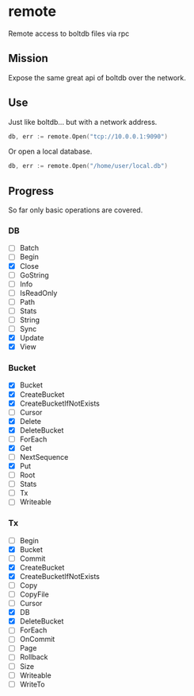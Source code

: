 # remote
Remote access to boltdb files via rpc

## Mission
Expose the same great api of boltdb over the network.

## Use

Just like boltdb... but with a network address.
```go
db, err := remote.Open("tcp://10.0.0.1:9090")
```

Or open a local database.
```go
db, err := remote.Open("/home/user/local.db")
```

## Progress
So far only basic operations are covered.

### DB
- [ ] Batch
- [ ] Begin
- [x] Close
- [ ] GoString
- [ ] Info
- [ ] IsReadOnly
- [ ] Path
- [ ] Stats
- [ ] String
- [ ] Sync
- [x] Update
- [x] View

### Bucket
- [x] Bucket
- [x] CreateBucket
- [x] CreateBucketIfNotExists
- [ ] Cursor
- [x] Delete
- [x] DeleteBucket
- [ ] ForEach
- [x] Get
- [ ] NextSequence
- [x] Put
- [ ] Root
- [ ] Stats
- [ ] Tx
- [ ] Writeable

### Tx
- [ ] Begin
- [x] Bucket
- [ ] Commit
- [x] CreateBucket
- [x] CreateBucketIfNotExists
- [ ] Copy
- [ ] CopyFile
- [ ] Cursor
- [x] DB
- [x] DeleteBucket
- [ ] ForEach
- [ ] OnCommit
- [ ] Page
- [ ] Rollback
- [ ] Size
- [ ] Writeable
- [ ] WriteTo
